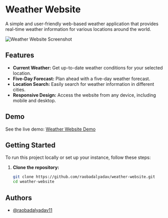 # Weather Website

A simple and user-friendly web-based weather application that provides real-time weather information for various locations around the world.

![Weather Website Screenshot](screenshot.png)

## Features

- **Current Weather:** Get up-to-date weather conditions for your selected location.
- **Five-Day Forecast:** Plan ahead with a five-day weather forecast.
- **Location Search:** Easily search for weather information in different cities.
- **Responsive Design:** Access the website from any device, including mobile and desktop.

## Demo

See the live demo: [Weather Website Demo](https:/github.com/raobadalyadav11)

## Getting Started

To run this project locally or set up your instance, follow these steps:

1. **Clone the repository:**

   ```bash
   git clone https://github.com/raobadalyadav/weather-website.git
   cd weather-website
## Authors

- [@raobadalyadav11](https://www.github.com/raobadalyadav)
